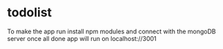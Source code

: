 # todolist
To make the app run install npm modules and connect with the mongoDB server
once all done app will run on localhost://3001
